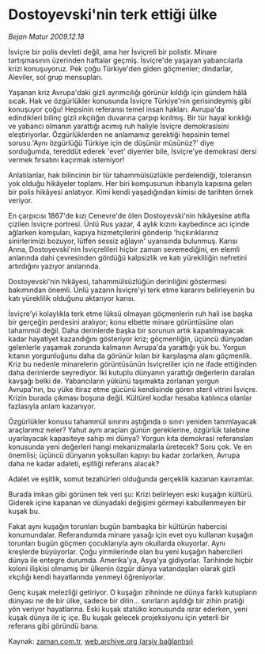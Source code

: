 # Dostoyevski'nin  terk ettiği ülke

*Bejan Matur 2009.12.18*

<tr><td class="metin" colspan="2" style="padding-top: 20px; padding-left: 5px; ">İsviçre bir polis devleti değil, ama her İsviçreli bir polistir. Minare tartışmasının üzerinden haftalar geçmiş. İsviçre'de yaşayan yabancılarla krizi konuşuyoruz. Pek çoğu Türkiye'den giden göçmenler; dindarlar, Aleviler, sol grup mensupları.</td></tr><tr><td class="metin" colspan="2" style="padding-top: 20px; padding-left: 5px; "><p> Yaşanan kriz Avrupa'daki gizli ayrımcılığı görünür kıldığı için gündem hâlâ sıcak. Hak ve özgürlükler konusunda İsviçre Türkiye'nin gerisindeymiş gibi konuşuyor çoğu! Hepsinin referansı temel insan hakları. Avrupa'da edindikleri bilinç gizli ırkçılığın duvarına çarpıp kırılmış. Bir tür hayal kırıklığı ve yabancı olmanın yarattığı acımış ruh haliyle İsviçre demokrasisini eleştiriyorlar. Özgürlüklerden ne anlamamız gerektiği hepsinin temel sorusu.'Aynı özgürlüğü Türkiye için de düşünür müsünüz?' diye sorduğumda, tereddüt ederek 'evet' diyenler bile, İsviçre'ye demokrasi dersi vermek fırsatını kaçırmak istemiyor!
<p> Anlatılanlar, hak bilincinin bir tür tahammülsüzlükle perdelendiği, toleransın yok olduğu hikâyeler toplamı. Her biri komşusunun ihbarıyla kapısına gelen bir polis hikâyesi anlatıyor. Kimi kendi yaşadığından kimisi de tarihten örnek veriyor. 
<p> En çarpıcısı 1867'de kızı Cenevre'de ölen Dostoyevski'nin hikâyesine atıfla çizilen İsviçre portresi. Ünlü Rus yazar, 4 aylık kızını kaybedince acı içinde ağlarken komşuları, kapıya hizmetçilerini gönderip 'hıçkırıklarınız sinirlerimizi bozuyor, lütfen sessiz ağlayın' uyarısında bulunmuş. Karısı Anna, Dostoyevski'nin İsviçrelileri hiçbir zaman sevemediğini, en elemli anlarında dahi çevresinden gördüğü kalpsizlik ve katı yürekliliğin nefretini artırdığını yazıyor anılarında.
<p> Dostoyevski'nin hikâyesi, tahammülsüzlüğün derinliğini göstermesi bakımından önemli. Ünlü yazarın İsviçre'yi terk etme kararını belirleyenin bu katı yüreklilik olduğunu aktarıyor karısı.
<p>İsviçre'yi kolaylıkla terk etme lüksü olmayan göçmenlerin ruh hali ise başka bir gerçeğin perdesini aralıyor; konu elbette minare görüntüsüne olan tahammül değil. Daha derinlerde başka bir sorunun artık kapatılmayacak kadar hayatiyet kazandığını gösteriyor kriz; göçmenliğin, üçüncü dünyadan gelenlerle yaşamak zorunda kalmanın Avrupa'da yarattığı yük bu. Yorgun kıtanın yorgunluğunu daha da görünür kılan bir karşılaşma alanı göçmenlik. Kriz bu nedenle minarelerin görüntüsünün İsviçreliler için ne ifade ettiğinden daha derinlerde seyrediyor. İki kutuplu dünyanın yarattığı değerlerin daralan kavşağı belki de. Yabancıların yükünü taşımakta zorlanan yorgun Avrupa'nın, bu yüke itiraz etme gücünü kendisinde gören steril vitrini İsviçre. Krizin burada çıkması boşuna değil. Kültürel kodlar hesaba katılınca olanlar fazlasıyla anlam kazanıyor.
<p> Özgürlükler konusu tahammül sınırını aştığında o sınırı yeniden tanımlayacak araçlarımız neler? Yahut aynı araçları günün gereklerine, özgürlük talebine uyarlayacak kapasiteye sahip mi dünya? Yorgun kıta demokrasi referansları konusunda yeni değerleri hangi mekanizmalarla üretecek? Soru çok. Ve en önemlisi; üçüncü dünyanın yoksulları kapıyı bu kadar zorlarken, Avrupa daha ne kadar adaleti, eşitliği referans alacak?
<p> Adalet ve eşitlik, somut tezahürleri olduğunda gerçeklik kazanan kavramlar.
<p>Burada imkan gibi görünen tek veri şu: Krizi belirleyen eski kuşağın kültürü. Giderek içine kapanan ve dünyadaki değişimi görmeyi kabullenmeyen bir kuşak bu.
<p> Fakat aynı kuşağın torunları bugün bambaşka bir kültürün habercisi konumundalar. Referandumda minare yasağı için evet oyu kullanan kuşağın torunları bugün göçmen çocuklarıyla aynı okullarda okuyorlar. Aynı kreşlerde büyüyorlar. Çoğu yirmilerinde olan bu yeni kuşağın habercileri dünya ile entegre durumda. Amerika'ya, Asya'ya gidiyorlar. Tarihinde hiçbir koloni ilişkisi olmamış bir ülkenin özgür dünya vatandaşları olarak gizli ırkçılığı kendi hayatlarında yenmeyi öğreniyorlar.
<p> Genç kuşak melezliği getiriyor. O kuşağın zihninde ne dünya farklı kutupların dünyası ne de bir ülke, sadece bir dilin... sınırların aşıldığı bir zihin pratiği yön veriyor hayatlarına. Eski kuşak statüko konusunda ısrar ederken, yeni kuşak dünya ile iç içe. Bu kuşak gelecek projeksiyonu için yeterli bir referans gibi göründü bana.<br/></p></p></p></p></p></p></p></p></p></p></td></tr>

Kaynak: [zaman.com.tr](http://zaman.com.tr/yazar.do?yazino=928802), [web.archive.org (arşiv bağlantısı)](http://web.archive.org/web/20100125095318/http://www.zaman.com.tr:80/yazar.do?yazino=928802)
